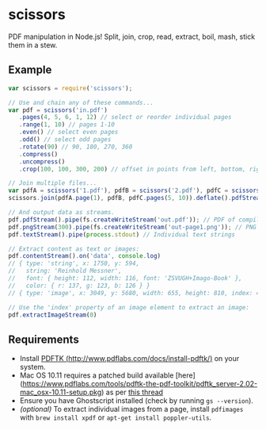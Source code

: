 # scissors

PDF manipulation in Node.js! Split, join, crop, read, extract, boil, mash, stick them in a stew.

## Example

```javascript
var scissors = require('scissors');

// Use and chain any of these commands...
var pdf = scissors('in.pdf')
   .pages(4, 5, 6, 1, 12) // select or reorder individual pages
   .range(1, 10) // pages 1-10
   .even() // select even pages
   .odd() // select odd pages
   .rotate(90) // 90, 180, 270, 360
   .compress()
   .uncompress()
   .crop(100, 100, 300, 200) // offset in points from left, bottom, right, top

// Join multiple files...
var pdfA = scissors('1.pdf'), pdfB = scissors('2.pdf'), pdfC = scissors('3.pdf')
scissors.join(pdfA.page(1), pdfB, pdfC.pages(5, 10)).deflate().pdfStream()...

// And output data as streams.
pdf.pdfStream().pipe(fs.createWriteStream('out.pdf')); // PDF of compiled output
pdf.pngStream(300).pipe(fs.createWriteStream('out-page1.png')); // PNG of first page at 300 dpi
pdf.textStream().pipe(process.stdout) // Individual text strings

// Extract content as text or images:
pdf.contentStream().on('data', console.log)
// { type: 'string', x: 1750, y: 594,
//   string: 'Reinhold Messner',
//   font: { height: 112, width: 116, font: 'ZSVUGH+Imago-Book' },
//   color: { r: 137, g: 123, b: 126 } }
// { type: 'image', x: 3049, y: 5680, width: 655, height: 810, index: 4 }

// Use the 'index' property of an image element to extract an image:
pdf.extractImageStream(0)
```

## Requirements

* Install [PDFTK (http://www.pdflabs.com/docs/install-pdftk/)](http://www.pdflabs.com/docs/install-pdftk/) on your system.
* Mac OS 10.11 requires a patched build available [here] (https://www.pdflabs.com/tools/pdftk-the-pdf-toolkit/pdftk_server-2.02-mac_osx-10.11-setup.pkg) as per [this thread](http://stackoverflow.com/questions/32505951/pdftk-server-on-os-x-10-11)
* Ensure you have Ghostscript installed (check by running `gs --version`).
* *(optional)* To extract individual images from a page, install `pdfimages` with `brew install xpdf` or `apt-get install poppler-utils`.
